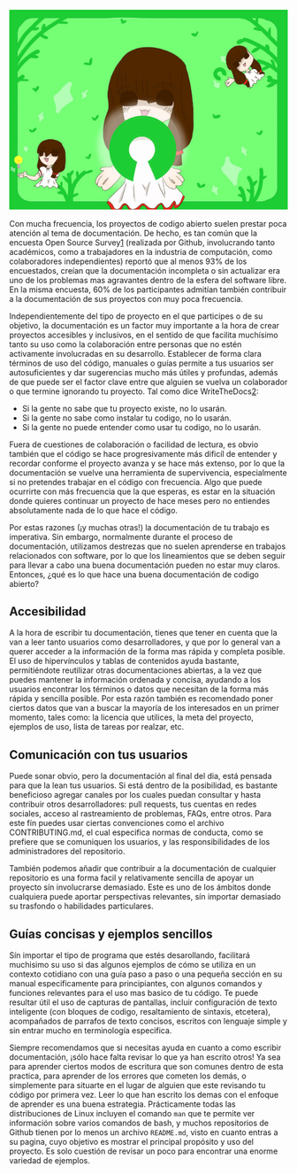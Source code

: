 <!--
.. title: Si ya usas código abierto, te contamos como puedes sacarle mayor provecho a tu documentación (para tus artículos y publicaciones)
.. slug: si-ya-usas-codigo-abierto-te-contamos-como-puedes-sacarle-mayor-provecho-tu-documentacion-para-tus-articulos-y-publicaciones
.. date: 2019-04-08
.. author: Rainer Palm
.. tags: open source, documentation
.. category: documentation
.. link: 
.. description: 
.. type: text
-->

<!-- # Si ya usas código abierto, te contamos como puedes sacarle mayor provecho a tu documentación (para tus artículos y publicaciones) -->
<!-- **Por Rainer Palm** -->

![header](../../../images/blog/si-ya-usas-codigo-abierto-te-contamos-como-puedes-sacarle-mayor-provecho-tu-documentacion-para-tus-articulos-y-publicaciones/header.png)

Con mucha frecuencia, los proyectos de codigo abierto suelen prestar poca atención al tema de documentación. De hecho, es tan común que la encuesta Open Source Survey[1] (realizada por Github, involucrando tanto académicos, como a trabajadores en la industria de computación, como colaboradores independientes) reportó que al menos 93% de los encuestados, creían que la documentación incompleta o sin actualizar era uno de los problemas mas agravantes dentro de la esfera del software libre. En la misma encuesta, 60% de los participantes admitían también contribuir a la documentación de sus proyectos con muy poca frecuencia.

<!-- TEASER_END -->

Independientemente del tipo de proyecto en el que participes o de su objetivo, la documentación es un factor muy importante a la hora de crear proyectos accesibles y inclusivos, en el sentido de que facilita muchísimo tanto su uso como la colaboración entre personas que no estén activamente involucradas en su desarrollo. Establecer de forma clara términos de uso del código, manuales o guías permite a tus usuarios ser autosuficientes y dar sugerencias mucho más útiles y profundas, además de que puede ser el factor clave entre que alguien se vuelva un colaborador o que termine ignorando tu proyecto. Tal como dice WriteTheDocs[2]:

- Si la gente no sabe que tu proyecto existe, no lo usarán.
- Si la gente no sabe como instalar tu codigo, no lo usarán.
- Si la gente no puede entender como usar tu codigo, no lo usarán.

Fuera de cuestiones de colaboración o facilidad de lectura, es obvio también que el código se hace progresivamente más dificíl de entender y recordar conforme el proyecto avanza y se hace más extenso, por lo que la documentación se vuelve una herramienta de supervivencia, especialmente si no pretendes trabajar en el código con frecuencia. Algo que puede ocurrirte con más frecuencia que la que esperas, es estar en la situación donde quieres continuar un proyecto de hace meses pero no entiendes absolutamente nada de lo que hace el código.

Por estas razones (¡y muchas otras!) la documentación de tu trabajo es imperativa. Sin embargo, normalmente durante el proceso de documentación, utilizamos destrezas que no suelen aprenderse en trabajos relacionados con software, por lo que los lineamientos que se deben seguir para llevar a cabo una buena documentación pueden no estar muy claros. Entonces, ¿qué es lo que hace una buena documentación de codigo abierto?

## Accesibilidad

A la hora de escribir tu documentación, tienes que tener en cuenta que la van a leer tanto usuarios como desarrolladores, y que por lo general van a querer acceder a la información de la forma mas rápida y completa posible. El uso de hipervínculos y tablas de contenidos ayuda bastante, permitiéndote reutilizar otras documentaciones abiertas, a la vez que puedes mantener la información ordenada y concisa, ayudando a los usuarios encontrar los términos o datos que necesitan de la forma más rápida y sencilla posible. Por esta razón también es recomendado poner ciertos datos que van a buscar la mayoría de los interesados en un primer momento, tales como: la licencia que utilices, la meta del proyecto, ejemplos de uso, lista de tareas por realzar, etc.

## Comunicación con tus usuarios

Puede sonar obvio, pero la documentación al final del dia, está pensada para que la lean tus usuarios. Si está dentro de la posibilidad, es bastante beneficioso agregar canales por los cuales puedan consultar y hasta contribuir otros desarrolladores: pull requests, tus cuentas en redes sociales, acceso al rastreamiento de problemas, FAQs, entre otros. Para este fín puedes usar ciertas convenciones como el archivo CONTRIBUTING.md, el cual especifica normas de conducta, como se prefiere que se comuniquen los usuarios, y las responsibilidades de los administradores del repositorio.

También podemos añadir que contribuir a la documentación de cualquier repositorio es una forma facil y relativamente sencilla de apoyar un proyecto sín involucrarse demasiado. Este es uno de los ámbitos donde cualquiera puede aportar perspectivas relevantes, sín importar demasiado su trasfondo o habilidades particulares.

## Guías concisas y ejemplos sencillos

Sín importar el tipo de programa que estés desarollando, facilitará muchisimo su uso si das algunos ejemplos de cómo se utiliza en un contexto cotidiano con una guía paso a paso o una pequeña sección en su manual especificamente para principiantes, con algunos comandos y funciones relevantes para el uso mas basico de tu código. Te puede resultar útil el uso de capturas de pantallas, incluir configuración de texto inteligente (con bloques de codigo, resaltamiento de sintaxis, etcetera), acompañados de parrafos de texto concisos, escritos con lenguaje simple y sin entrar mucho en terminología especifica.

Siempre recomendamos que si necesitas ayuda en cuanto a como escribir documentación, ¡sólo hace falta revisar lo que ya han escrito otros! Ya sea para aprender ciertos modos de escritura que son comunes dentro de esta practica, para aprender de los errores que cometen los demás, o simplemente para situarte en el lugar de alguien que este revisando tu código por primera vez. Leer lo que han escrito los demas con el enfoque de aprender es una buena estrategia. Prácticamente todas las distribuciones de Linux incluyen el comando `man` que te permite ver información sobre varios comandos de bash, y muchos repositorios de Github tienen por lo menos un archivo `README.md`, visto en cuanto entras a su pagina, cuyo objetivo es mostrar el principal propósito y uso del proyecto. Es solo cuestión de revisar un poco para encontrar una enorme variedad de ejemplos.

[1]: https://opensourcesurvey.org/2017/ "Open Source Survey"
[2]: http://www.writethedocs.org/guide/writing/beginners-guide-to-docs/#why-write-docs "Write The Docs | Why Write Docs?"
